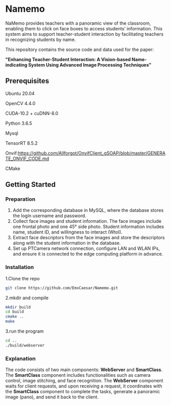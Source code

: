 # Namemo

NaMemo provides teachers with a panoramic view of the classroom, enabling them to click on face boxes to access students’ information. 
This system aims to support teacher-student interaction by facilitating teachers in recognizing students by name.

This repository contains the source code and data used for the paper:

**"Enhancing Teacher-Student Interaction: A Vision-based Name-indicating System Using Advanced Image Processing Techniques"**

## Prerequisites
Ubuntu 20.04

OpenCV 4.4.0

CUDA-10.2 + cuDNN-8.0

Python 3.6.5

Mysql

TensorRT 8.5.2

Onvif:https://github.com/Allforgot/OnvifClient_gSOAP/blob/master/GENERATE_ONVIF_CODE.md

CMake

## Getting Started

### Preparation
1. Add the corresponding database in MySQL, where the database stores the login username and password.
2. Collect face images and student information. The face images include one frontal photo and one 45° side photo. Student information includes name, student ID, and willingness to interact (WtoI).
3. Extract face descriptors from the face images and store the descriptors along with the student information in the database.
4. Set up PTCamera network connection, configure LAN and WLAN IPs, and ensure it is connected to the edge computing platform in advance.

### Installation
1.Clone the repo
```bash
git clone https://github.com/EmxCaesar/Namemo.git
```
2.mkdir and compile
```bash
mkdir build
cd build
cmake ..
make
```
3.run the program
```bash
cd ..
./build/webserver
```

### Explanation


The code consists of two main components: **WebServer** and **SmartClass**. The **SmartClass** component includes functionalities such as camera control, image stitching, and face recognition. The **WebServer** component waits for client requests, and upon receiving a request, it coordinates with the **SmartClass** component to complete the tasks, generate a panoramic image (pano), and send it back to the client.
